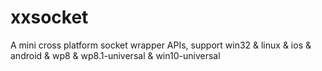 # xxsocket
A mini cross platform socket wrapper APIs, support win32  &amp; linux  &amp; ios &amp; android &amp; wp8 &amp; wp8.1-universal &amp; win10-universal
